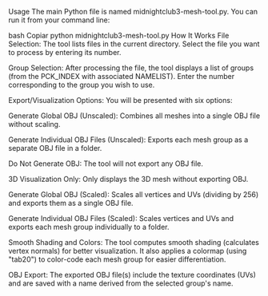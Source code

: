 Usage
The main Python file is named midnightclub3-mesh-tool.py. You can run it from your command line:

bash
Copiar
python midnightclub3-mesh-tool.py
How It Works
File Selection:
The tool lists files in the current directory. Select the file you want to process by entering its number.

Group Selection:
After processing the file, the tool displays a list of groups (from the PCK_INDEX with associated NAMELIST).
Enter the number corresponding to the group you wish to use.

Export/Visualization Options:
You will be presented with six options:

Generate Global OBJ (Unscaled):
Combines all meshes into a single OBJ file without scaling.

Generate Individual OBJ Files (Unscaled):
Exports each mesh group as a separate OBJ file in a folder.

Do Not Generate OBJ:
The tool will not export any OBJ file.

3D Visualization Only:
Only displays the 3D mesh without exporting OBJ.

Generate Global OBJ (Scaled):
Scales all vertices and UVs (dividing by 256) and exports them as a single OBJ file.

Generate Individual OBJ Files (Scaled):
Scales vertices and UVs and exports each mesh group individually to a folder.

Smooth Shading and Colors:
The tool computes smooth shading (calculates vertex normals) for better visualization.
It also applies a colormap (using "tab20") to color-code each mesh group for easier differentiation.

OBJ Export:
The exported OBJ file(s) include the texture coordinates (UVs) and are saved with a name derived from the selected group's name.


